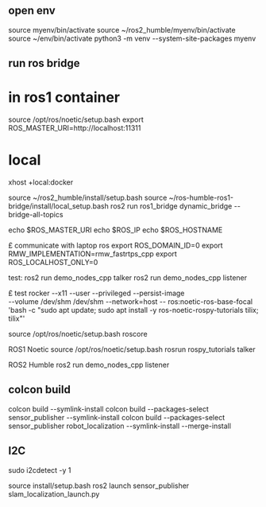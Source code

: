 ## open env
source myenv/bin/activate
source ~/ros2_humble/myenv/bin/activate
source ~/env/bin/activate
python3 -m venv --system-site-packages myenv



## run ros bridge
# in ros1 container
source /opt/ros/noetic/setup.bash
export ROS_MASTER_URI=http://localhost:11311

# local
xhost +local:docker

source ~/ros2_humble/install/setup.bash 
source ~/ros-humble-ros1-bridge/install/local_setup.bash
ros2 run ros1_bridge dynamic_bridge --bridge-all-topics

echo $ROS_MASTER_URI
echo $ROS_IP
echo $ROS_HOSTNAME

£ communicate with laptop ros
export ROS_DOMAIN_ID=0
export RMW_IMPLEMENTATION=rmw_fastrtps_cpp
export ROS_LOCALHOST_ONLY=0

test:
ros2 run demo_nodes_cpp talker
ros2 run demo_nodes_cpp listener



£ test 
  rocker --x11 --user --privileged --persist-image \
         --volume /dev/shm /dev/shm --network=host -- ros:noetic-ros-base-focal \
         'bash -c "sudo apt update; sudo apt install -y ros-noetic-rospy-tutorials tilix; tilix"'


  source /opt/ros/noetic/setup.bash
  roscore

ROS1 Noetic 
  source /opt/ros/noetic/setup.bash
  rosrun rospy_tutorials talker

ROS2 Humble 
  ros2 run demo_nodes_cpp listener

## colcon build
colcon build --symlink-install
colcon build --packages-select sensor_publisher --symlink-install
colcon build --packages-select sensor_publisher robot_localization --symlink-install --merge-install


## I2C
sudo i2cdetect -y 1

source install/setup.bash
ros2 launch sensor_publisher slam_localization_launch.py 